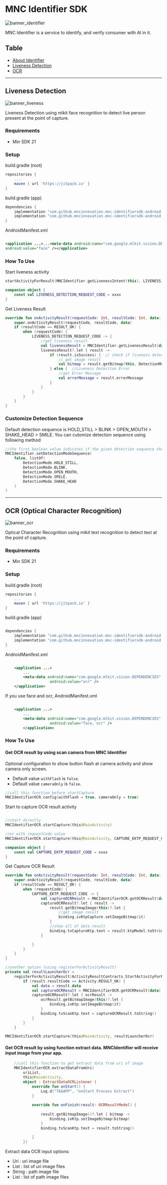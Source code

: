 # MNC Identifier SDK

![banner_identifier](/screenshots/identifier-cover.jpeg)

MNC Identifier is a service to identify, and verify consumer with AI in it.

## Table

* [About Identifier](https://mobile.mncinnovation.id/docs/mncidentifier/overview/)
* [Liveness Detection](#liveness-detection)
* [OCR](#ocr-optical-character-recognition)

---

## Liveness Detection

![banner_liveness](/screenshots/banner_liveness.jpeg)

Liveness Detection using mlkit face recognition to detect live person present at the point of
capture.

### Requirements

- Min SDK 21

### Setup

build.gradle (root)

```groovy
repositories {
    ...
    maven { url 'https://jitpack.io' }
}
```

build.gradle (app)

```groovy
dependencies {
    implementation "com.github.mncinnovation.mnc-identifiersdk-android:core:1.0.1"
    implementation "com.github.mncinnovation.mnc-identifiersdk-android:face-detection:1.0.1"
}
```

AndroidManifest.xml

```xml

<application ...>...<meta-data android:name="com.google.mlkit.vision.DEPENDENCIES"
android:value="face" /></application>
```

### How To Use

Start liveness activity

```kotlin
startActivityForResult(MNCIdentifier.getLivenessIntent(this), LIVENESS_DETECTION_REQUEST_CODE)

companion object {
    const val LIVENESS_DETECTION_REQUEST_CODE = xxxx
}
```

Get Liveness Result

```kotlin
override fun onActivityResult(requestCode: Int, resultCode: Int, data: Intent?) {
    super.onActivityResult(requestCode, resultCode, data)
    if (resultCode == RESULT_OK) {
        when (requestCode) {
            LIVENESS_DETECTION_REQUEST_CODE -> {
                //get liveness result
                val livenessResult = MNCIdentifier.getLivenessResult(data)
                livenessResult?.let { result ->
                    if (result.isSuccess) {  // check if liveness detection success
                        // get image result
                        val bitmap = result.getBitmap(this, DetectionMode.SMILE)
                    } else {  //Liveness Detection Error
                        //get Error Message
                        val errorMessage = result.errorMessage
                    }
                }
            }
        }
    }
}
```

### Customize Detection Sequence

Default detection sequence is HOLD_STILL > BLINK > OPEN_MOUTH > SHAKE_HEAD > SMILE. You can cutomize
detection sequence using following method

```kotlin
//the first boolean value indicates if the given detection sequence should be shuffled.
MNCIdentifier.setDetectionModeSequence(
    false, listOf(
        DetectionMode.HOLD_STILL,
        DetectionMode.BLINK,
        DetectionMode.OPEN_MOUTH,
        DetectionMode.SMILE,
        DetectionMode.SHAKE_HEAD
    )
)
  ```

---

## OCR (Optical Character Recognition)

![banner_ocr](/screenshots/banner_ocr.jpeg)

Optical Character Recognition using mlkit text recognition to detect text at the point of capture.

### Requirements

- Min SDK 21

### Setup

build.gradle (root)

```groovy
repositories {
    ...
    maven { url 'https://jitpack.io' }
}
```

build.gradle (app)

```groovy

dependencies {
    implementation "com.github.mncinnovation.mnc-identifiersdk-android:core:1.1.0"
    implementation "com.github.mncinnovation.mnc-identifiersdk-android:ocr:1.1.0"
}
```

AndroidManifest.xml

```xml

    <application ...>    
        ...    
        <meta-data android:name="com.google.mlkit.vision.DEPENDENCIES"
                    android:value="ocr" />
    </application>
```

If you use face and ocr, AndroidManifest.xml

```xml

    <application ...>    
        ...    
        <meta-data android:name="com.google.mlkit.vision.DEPENDENCIES"
                    android:value="face, ocr" />
        </application>
```

### How To Use

#### Get OCR result by using scan camera from MNC Identifier

Optional configuration to show button flash at camera activity and show camera only screen.

- Default value ``withFlash`` is ``false``.
- Default value ``cameraOnly`` is ``false``.

```kotlin
//call this function before startCapture
MNCIdentifierOCR.config(withFlash = true, cameraOnly = true)
```

Start to capture OCR result activity

```kotlin

//start directly
MNCIdentifierOCR.startCapture(this@MainActivity)

//or with requestCode value
MNCIdentifierOCR.startCapture(this@MainActivity, CAPTURE_EKTP_REQUEST_CODE)

companion object {
    const val CAPTURE_EKTP_REQUEST_CODE = xxxx
}
```

Get Capture OCR Result

```kotlin
override fun onActivityResult(requestCode: Int, resultCode: Int, data: Intent?) {
    super.onActivityResult(requestCode, resultCode, data)
    if (resultCode == RESULT_OK) {
        when (requestCode) {
            CAPTURE_EKTP_REQUEST_CODE -> {
                val captureOCRResult = MNCIdentifierOCR.getOCRResult(data)
                captureOCRResult?.let { result ->
                    result.getBitmapImage(this)?.let {
                        //get image result
                        binding.ivKtpCapture.setImageBitmap(it)
                    }
                    //show all of data result
                    binding.tvCaptureKtp.text = result.ktpModel.toString()
                }

            }
        }
    }
}

//another option (using registerForActivityResult) 
private val resultLauncherOcr =
    registerForActivityResult(ActivityResultContracts.StartActivityForResult()) { result ->
        if (result.resultCode == Activity.RESULT_OK) {
            val data = result.data
            val captureOCRResult = MNCIdentifierOCR.getOCRResult(data)
            captureOCRResult?.let { ocrResult ->
                ocrResult.getBitmapImage(this)?.let {
                    binding.ivKtp.setImageBitmap(it)
                }
                binding.tvScanKtp.text = captureOCRResult.toString()
            }
        }
    }

MNCIdentifierOCR.startCapture(this@MainActivity, resultLauncherOcr)
```

#### Get OCR result by using function extract data. MNCIdentifier will receive input image from your app.

```kotlin
    //call this function to get extract data from uri of image 
    MNCIdentifierOCR.extractDataFromUri(
        uriList,
        this@MainActivity,
        object : ExtractDataOCRListener {
            override fun onStart() {
                Log.d("TAGAPP", "onStart Process Extract")
            }
    
            override fun onFinish(result: OCRResultModel) {
    
                result.getBitmapImage()?.let { bitmap ->
                    binding.ivKtp.setImageBitmap(bitmap)
                }
                binding.tvScanKtp.text = result.toString()
    
            }
        })
```

Extract data OCR input options:

- Uri : uri image file
- List<Uri> : list of uri image files
- String : path image file
- List<String> : list of path image files